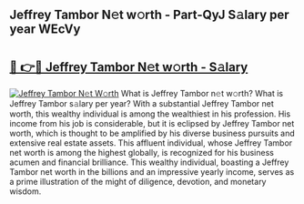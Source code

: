 ## Jeffrey Tambor N𝚎t w𝚘rth - Part-QyJ S𝚊lary per year WEcVy

# <h2><a href="http://gc2uun.nevu.top/?p=Jeffrey+Tambor">🔗 👉🔴 Jeffrey Tambor N𝚎t w𝚘rth - S𝚊lary</a></h2>

[![Jeffrey Tambor N𝚎t W𝚘rth](https://i.imgur.com/Oavwk0R.jpeg)](http://gc2uun.nevu.top/?p=Jeffrey+Tambor)
What is Jeffrey Tambor n𝚎t w𝚘rth? What is Jeffrey Tambor s𝚊lary per year?
With a substantial Jeffrey Tambor net worth, this wealthy individual is among the wealthiest in his profession. His income from his job is considerable, but it is eclipsed by Jeffrey Tambor net worth, which is thought to be amplified by his diverse business pursuits and extensive real estate assets. This affluent individual, whose Jeffrey Tambor net worth is among the highest globally, is recognized for his business acumen and financial brilliance. This wealthy individual, boasting a Jeffrey Tambor net worth in the billions and an impressive yearly income, serves as a prime illustration of the might of diligence, devotion, and monetary wisdom.
